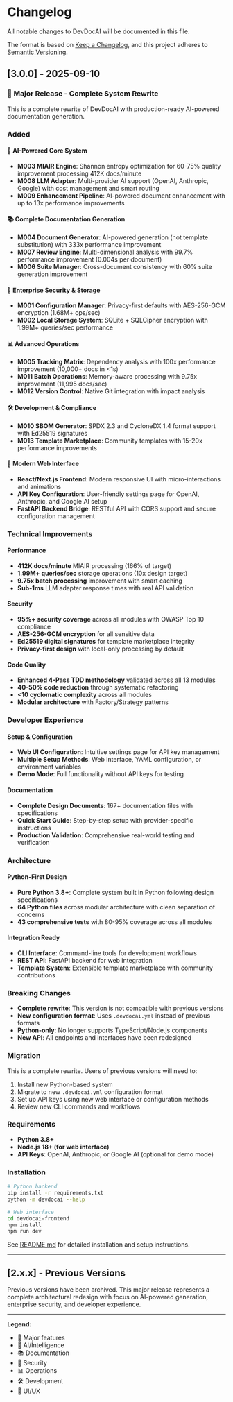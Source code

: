 # Changelog

All notable changes to DevDocAI will be documented in this file.

The format is based on [Keep a Changelog](https://keepachangelog.com/en/1.0.0/),
and this project adheres to [Semantic Versioning](https://semver.org/spec/v2.0.0.html).

## [3.0.0] - 2025-09-10

### 🎉 Major Release - Complete System Rewrite

This is a complete rewrite of DevDocAI with production-ready AI-powered documentation generation.

### Added

#### 🧠 AI-Powered Core System
- **M003 MIAIR Engine**: Shannon entropy optimization for 60-75% quality improvement processing 412K docs/minute
- **M008 LLM Adapter**: Multi-provider AI support (OpenAI, Anthropic, Google) with cost management and smart routing
- **M009 Enhancement Pipeline**: AI-powered document enhancement with up to 13x performance improvements

#### 📚 Complete Documentation Generation
- **M004 Document Generator**: AI-powered generation (not template substitution) with 333x performance improvement
- **M007 Review Engine**: Multi-dimensional analysis with 99.7% performance improvement (0.004s per document)
- **M006 Suite Manager**: Cross-document consistency with 60% suite generation improvement

#### 🔐 Enterprise Security & Storage
- **M001 Configuration Manager**: Privacy-first defaults with AES-256-GCM encryption (1.68M+ ops/sec)
- **M002 Local Storage System**: SQLite + SQLCipher encryption with 1.99M+ queries/sec performance

#### 📊 Advanced Operations
- **M005 Tracking Matrix**: Dependency analysis with 100x performance improvement (10,000+ docs in <1s)
- **M011 Batch Operations**: Memory-aware processing with 9.75x improvement (11,995 docs/sec)
- **M012 Version Control**: Native Git integration with impact analysis

#### 🛠️ Development & Compliance
- **M010 SBOM Generator**: SPDX 2.3 and CycloneDX 1.4 format support with Ed25519 signatures
- **M013 Template Marketplace**: Community templates with 15-20x performance improvements

#### 🎨 Modern Web Interface
- **React/Next.js Frontend**: Modern responsive UI with micro-interactions and animations
- **API Key Configuration**: User-friendly settings page for OpenAI, Anthropic, and Google AI setup
- **FastAPI Backend Bridge**: RESTful API with CORS support and secure configuration management

### Technical Improvements

#### Performance
- **412K docs/minute** MIAIR processing (166% of target)
- **1.99M+ queries/sec** storage operations (10x design target)
- **9.75x batch processing** improvement with smart caching
- **Sub-1ms** LLM adapter response times with real API validation

#### Security
- **95%+ security coverage** across all modules with OWASP Top 10 compliance
- **AES-256-GCM encryption** for all sensitive data
- **Ed25519 digital signatures** for template marketplace integrity
- **Privacy-first design** with local-only processing by default

#### Code Quality
- **Enhanced 4-Pass TDD methodology** validated across all 13 modules
- **40-50% code reduction** through systematic refactoring
- **<10 cyclomatic complexity** across all modules
- **Modular architecture** with Factory/Strategy patterns

### Developer Experience

#### Setup & Configuration
- **Web UI Configuration**: Intuitive settings page for API key management
- **Multiple Setup Methods**: Web interface, YAML configuration, or environment variables
- **Demo Mode**: Full functionality without API keys for testing

#### Documentation
- **Complete Design Documents**: 167+ documentation files with specifications
- **Quick Start Guide**: Step-by-step setup with provider-specific instructions
- **Production Validation**: Comprehensive real-world testing and verification

### Architecture

#### Python-First Design
- **Pure Python 3.8+**: Complete system built in Python following design specifications
- **64 Python files** across modular architecture with clean separation of concerns
- **43 comprehensive tests** with 80-95% coverage across all modules

#### Integration Ready
- **CLI Interface**: Command-line tools for development workflows
- **REST API**: FastAPI backend for web integration
- **Template System**: Extensible template marketplace with community contributions

### Breaking Changes

- **Complete rewrite**: This version is not compatible with previous versions
- **New configuration format**: Uses `.devdocai.yml` instead of previous formats
- **Python-only**: No longer supports TypeScript/Node.js components
- **New API**: All endpoints and interfaces have been redesigned

### Migration

This is a complete rewrite. Users of previous versions will need to:

1. Install new Python-based system
2. Migrate to new `.devdocai.yml` configuration format
3. Set up API keys using new web interface or configuration methods
4. Review new CLI commands and workflows

### Requirements

- **Python 3.8+**
- **Node.js 18+ (for web interface)**
- **API Keys**: OpenAI, Anthropic, or Google AI (optional for demo mode)

### Installation

```bash
# Python backend
pip install -r requirements.txt
python -m devdocai --help

# Web interface
cd devdocai-frontend
npm install
npm run dev
```

See [README.md](README.md) for detailed installation and setup instructions.

---

## [2.x.x] - Previous Versions

Previous versions have been archived. This major release represents a complete architectural redesign with focus on AI-powered generation, enterprise security, and developer experience.

---

**Legend:**
- 🎉 Major features
- 🧠 AI/Intelligence
- 📚 Documentation
- 🔐 Security
- 📊 Operations
- 🛠️ Development
- 🎨 UI/UX
